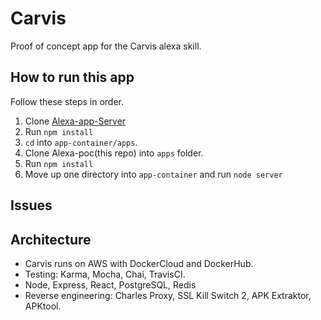 # Carvis

Proof of concept app for the Carvis alexa skill.

## How to run this app
Follow these steps in order. 
1. Clone [Alexa-app-Server](https://github.com/complex-joins/alexa-app-server)
2. Run `npm install`
2. `cd` into `app-container/apps`. 
3. Clone Alexa-poc(this repo) into `apps` folder.
4. Run `npm install`
5. Move up one directory into `app-container` and run `node server`

## Issues

## Architecture
- Carvis runs on AWS with DockerCloud and DockerHub.
- Testing: Karma, Mocha, Chai, TravisCI.
- Node, Express, React, PostgreSQL, Redis
- Reverse engineering: Charles Proxy, SSL Kill Switch 2, APK Extraktor, APKtool.
